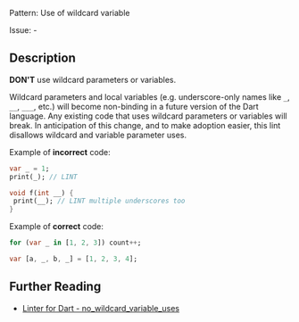 Pattern: Use of wildcard variable

Issue: -

## Description

**DON'T** use wildcard parameters or variables.

Wildcard parameters and local variables
(e.g. underscore-only names like `_`, `__`, `___`, etc.) will
become non-binding in a future version of the Dart language.
Any existing code that uses wildcard parameters or variables will
break. In anticipation of this change, and to make adoption easier,
this lint disallows wildcard and variable parameter uses.


Example of **incorrect** code:

```dart
var _ = 1;
print(_); // LINT
```

```dart
void f(int __) {
 print(__); // LINT multiple underscores too
}
```

Example of **correct** code:

```dart
for (var _ in [1, 2, 3]) count++;
```

```dart
var [a, _, b, _] = [1, 2, 3, 4];
```

## Further Reading

* [Linter for Dart - no_wildcard_variable_uses](https://dart.dev/tools/linter-rules/no_wildcard_variable_uses)